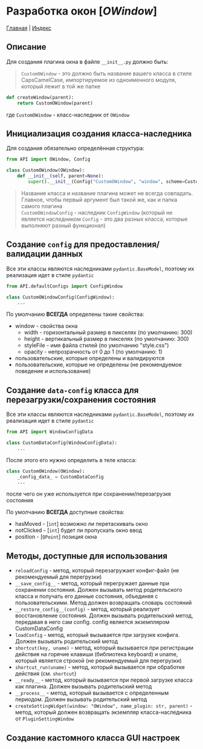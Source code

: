 # Разработка окон [*OWindow*]

[Главная](../index.rst) | [Индекс](index.rst)

## Описание

Для создания плагина окна в файле `__init__.py` должно быть:

> `CustomOWindow` - это должно быть название вашего класса в стиле CapsCamelCase, импортируемое из одноименного модуля, который лежит в той же папке

```python
def createWindow(parent):
    return CustomOWindow(parent)
```

где `CustomOWindow` - класс-наследник от `OWindow`

## Инициализация создания класса-наследника

Для создания обязательно определённая структура:

```python
from API import OWindow, Config

class CustomOWindow(OWindow):
    def __init__(self, parent=None):
        super().__init__(Config("CustomOWindow", "window", scheme=CustomOWindowConfig), parent)
```

> Название класса и название плагина может не всегда совпадать. Главное, чтобы первый аргумент был такой же, как и папка самого плагина  
> `CustomOWindowConfig` - наследник `ConfigWindow` (который не является наследником `Config` - это два разных класса, которые выполняют разный функционал)

## Создание `config` для предоставления/валидации данных

Все эти классы являются наследниками `pydantic.BaseModel`, поэтому их реализация идет в стиле `pydantic`

```python
from API.defaultConfigs import ConfigWindow

class CustomOWindowConfig(ConfigWindow):
    ...
```

По умолчанию **ВСЕГДА** определены такие свойства:

- window - свойства окна
  - width - горизонтальный размер в пикселях (по умолчанию: 300)
  - height - вертикальный размер в пикселях (по умолчанию: 300)
  - styleFile - имя файла стилей (по умолчанию "style.css")
  - opacity - непрозрачность от 0 до 1 (по умолчанию: 1)
- пользовательские, которые определены и валидируются
- пользовательские, которые не определены (не рекомендуемое поведение и использование)

## Создание `data-config` класса для перезагрузки/сохранения состояния

Все эти классы являются наследниками `pydantic.BaseModel`, поэтому их реализация идет в стиле `pydantic`

```python
from API import WindowConfigData

class CustomDataConfig(WindowConfigData):
    ...
```

После этого его нужно определить в теле класса:

```python
class CustomOWindow(OWindow):
    _config_data_ = CustomDataConfig
    ...
```

после чего он уже используется при сохранении/перезагрузке состояния

По умолчанию **ВСЕГДА** доступные свойства:

- hasMoved - [`int`] возможно ли перетаскивать окно
- notClicked - [`int`] будет ли пропускать окно ввод
- position - [`QPoint`] позиция окна

## Методы, доступные для использования

- `reloadConfig` - метод, который перезагружает конфиг-файл (не рекомендуемый для перегрузки)
- `__save_config__` - метод, который перегружает данные при сохранении состояния. Должен вызывать метод родительского класса и получать его данные состояния, объединяя с пользовательскими. Метод должен возвращать словарь состояний
- `__restore_config__(config)` - метод, который реализует восстановление состояния. Должен вызывать родительский метод, передавая в него сам config. config является экземпляром CustomDataConfig
- `loadConfig` - метод, который вызывается при загрузке конфига. Должен вызывать родительский метод
- `shortcut(key, uname)` - метод, который вызывается при регистрации действия на горячие клавиши (библиотека keyboard) и uname, который является строкой (не рекомендуемый для перегрузки)
- `shortcut_run(uname)` - метод, который вызывается при обработке действия (см. `shortcut`)
- `__ready__` - метод, который вызывается при первой загрузке класса как плагина. Должен вызывать родительский метод
- `__process__` - метод, который вызывается с определенным периодом. Должен вызывать родительский метод
- `createSettingWidget(window: "OWindow", name_plugin: str, parent)` - метод, который должен возвращать экземпляр класса-наследника от `PluginSettingWindow`

## Создание кастомного класса GUI настроек
